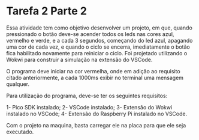 # Tarefa 2 Parte 2

Essa atividade tem como objetivo desenvolver um projeto, em que, quando pressionado o botão deve-se acender todos os leds nas cores azul, vermelho e verde, e a cada 3 segundos, começando do led azul, apagando uma cor de cada vez,
e quando o ciclo se encerra, imediatamente o botão fica habilitado novamente para reiniciar o ciclo. Foi projetado utilizando o Wokwi para construir a simulação na extensão do VSCode.

O programa deve iniciar na cor vermelha, onde em adição ao requisito citado anteriormente, a cada 1000ms exibir no terminal uma mensagem qualquer.

Para utilização do programa, deve-se ter os seguintes requisitos:

1- Pico SDK instalado;
2- VSCode instalado;
3- Extensão do Wokwi instalado no VSCode;
4- Extensão do Raspberry Pi instalado no VSCode.

Com o projeto na maquina, basta carregar ele na placa para que ele seja executado.
